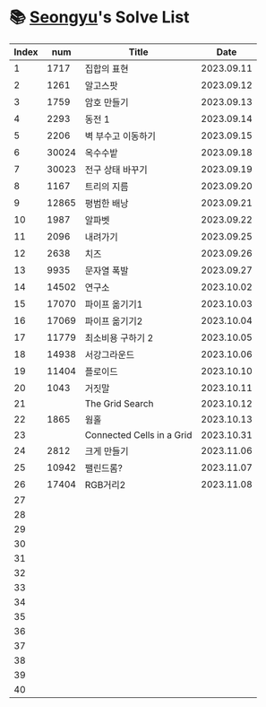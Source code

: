 # 📚 <a href="https://github.com/kimseongyu">Seongyu</a>'s Solve List

| Index | num   | Title                     | Date       |
| ----- | ----- | ------------------------- | ---------- |
| 1     | 1717  | 집합의 표현               | 2023.09.11 |
| 2     | 1261  | 알고스팟                  | 2023.09.12 |
| 3     | 1759  | 암호 만들기               | 2023.09.13 |
| 4     | 2293  | 동전 1                    | 2023.09.14 |
| 5     | 2206  | 벽 부수고 이동하기        | 2023.09.15 |
| 6     | 30024 | 옥수수밭                  | 2023.09.18 |
| 7     | 30023 | 전구 상태 바꾸기          | 2023.09.19 |
| 8     | 1167  | 트리의 지름               | 2023.09.20 |
| 9     | 12865 | 평범한 배낭               | 2023.09.21 |
| 10    | 1987  | 알파벳                    | 2023.09.22 |
| 11    | 2096  | 내려가기                  | 2023.09.25 |
| 12    | 2638  | 치즈                      | 2023.09.26 |
| 13    | 9935  | 문자열 폭발               | 2023.09.27 |
| 14    | 14502 | 연구소                    | 2023.10.02 |
| 15    | 17070 | 파이프 옮기기1            | 2023.10.03 |
| 16    | 17069 | 파이프 옮기기2            | 2023.10.04 |
| 17    | 11779 | 최소비용 구하기 2         | 2023.10.05 |
| 18    | 14938 | 서강그라운드              | 2023.10.06 |
| 19    | 11404 | 플로이드                  | 2023.10.10 |
| 20    | 1043  | 거짓말                    | 2023.10.11 |
| 21    |       | The Grid Search           | 2023.10.12 |
| 22    | 1865  | 웜홀                      | 2023.10.13 |
| 23    |       | Connected Cells in a Grid | 2023.10.31 |
| 24    | 2812  | 크게 만들기               | 2023.11.06 |
| 25    | 10942 | 팰린드롬?                 | 2023.11.07 |
| 26    | 17404 | RGB거리2                  | 2023.11.08 |
| 27    |       |                           |            |
| 28    |       |                           |            |
| 29    |       |                           |            |
| 30    |       |                           |            |
| 31    |       |                           |            |
| 32    |       |                           |            |
| 33    |       |                           |            |
| 34    |       |                           |            |
| 35    |       |                           |            |
| 36    |       |                           |            |
| 37    |       |                           |            |
| 38    |       |                           |            |
| 39    |       |                           |            |
| 40    |       |                           |            |
